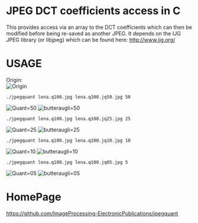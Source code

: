 JPEG DCT coefficients access in C
=================================

This provides access via an array to the DCT coefficients
which can then be modified before being re-saved as another JPEG.
It depends on the IJG JPEG library (or libjpeg) which can be
found here: http://www.ijg.org/

USAGE
=====

Origin:  
![Origin](images/lena.q100.jpg)

```
./jpegquant lena.q100.jpg lena.q100.jq50.jpg 50
```
![Quant=50](images/lena.q100.jq50.jpg) ![butteraugli=50](images/lena.q100.jq50.butteraugli.jpg)

```
./jpegquant lena.q100.jpg lena.q100.jq25.jpg 25
```
![Quant=25](images/lena.q100.jq25.jpg) ![butteraugli=25](images/lena.q100.jq25.butteraugli.jpg)

```
./jpegquant lena.q100.jpg lena.q100.jq10.jpg 10
```
![Quant=10](images/lena.q100.jq10.jpg) ![butteraugli=10](images/lena.q100.jq10.butteraugli.jpg)

```
./jpegquant lena.q100.jpg lena.q100.jq05.jpg 5
```
![Quant=05](images/lena.q100.jq05.jpg) ![butteraugli=05](images/lena.q100.jq05.butteraugli.jpg)

HomePage
========

https://github.com/ImageProcessing-ElectronicPublications/jpegquant
